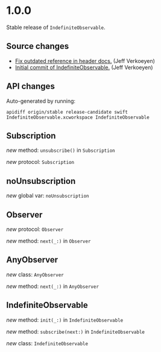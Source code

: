 # 1.0.0

Stable release of `IndefiniteObservable`.

## Source changes

* [Fix outdated reference in header docs.](https://github.com/material-motion/indefinite-observable-swift/commit/4f3b48a12f1e2a57d1b251db0c6a8a46f58e5e41) (Jeff Verkoeyen)
* [Initial commit of IndefiniteObservable.](https://github.com/material-motion/indefinite-observable-swift/commit/f64ea2a587f03ac898198710347f65c78788fb26) (Jeff Verkoeyen)

## API changes

Auto-generated by running:

    apidiff origin/stable release-candidate swift IndefiniteObservable.xcworkspace IndefiniteObservable

## Subscription

*new* method: `unsubscribe()` in `Subscription`

*new* protocol: `Subscription`

## noUnsubscription

*new* global var: `noUnsubscription`

## Observer

*new* protocol: `Observer`

*new* method: `next(_:)` in `Observer`

## AnyObserver

*new* class: `AnyObserver`

*new* method: `next(_:)` in `AnyObserver`

## IndefiniteObservable

*new* method: `init(_:)` in `IndefiniteObservable`

*new* method: `subscribe(next:)` in `IndefiniteObservable`

*new* class: `IndefiniteObservable`
